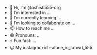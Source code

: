 - 👋 Hi, I’m @ashish555-org
- 👀 I’m interested in ...
- 🌱 I’m currently learning ...
- 💞️ I’m looking to collaborate on ...
- 📫 How to reach me ...
- 😄 Pronouns: ...
- ⚡ Fun fact: ...
- 😌 My instagram id :-alone_in_crowd_555
  
<!---
ashish555-org/ashish555-org is a ✨ special ✨ repository because its `README.md` (this file) appears on your GitHub profile.
You can click the Preview link to take a look at your changes.
--->
